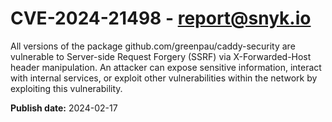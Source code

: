 # CVE-2024-21498 - report@snyk.io

All versions of the package github.com/greenpau/caddy-security are vulnerable to Server-side Request Forgery (SSRF) via X-Forwarded-Host header manipulation. An attacker can expose sensitive information, interact with internal services, or exploit other vulnerabilities within the network by exploiting this vulnerability.

**Publish date:** 2024-02-17
